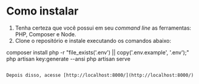 # Como instalar

1. Tenha certeza que você possui em seu _command line_ as ferramentas: PHP, Composer e Node.
2. Clone o repositório e instale executando os comandos abaixo:

composer install
php -r "file_exists('.env') || copy('.env.example', '.env');"
php artisan key:generate --ansi
php artisan serve
```

Depois disso, acesse [http://localhost:8000/](http://localhost:8000/)
 